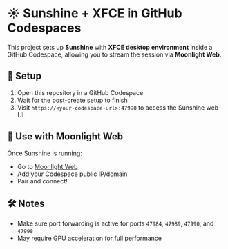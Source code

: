 # ☀️ Sunshine + XFCE in GitHub Codespaces

This project sets up **Sunshine** with **XFCE desktop environment** inside a GitHub Codespace, allowing you to stream the session via **Moonlight Web**.

## 🔧 Setup

1. Open this repository in a GitHub Codespace
2. Wait for the post-create setup to finish
3. Visit `https://<your-codespace-url>:47990` to access the Sunshine web UI

## 🌙 Use with Moonlight Web

Once Sunshine is running:
- Go to [Moonlight Web](https://moonlight-stream.app/)
- Add your Codespace public IP/domain
- Pair and connect!

## 🛠️ Notes

- Make sure port forwarding is active for ports `47984`, `47989`, `47990`, and `47998`
- May require GPU acceleration for full performance
